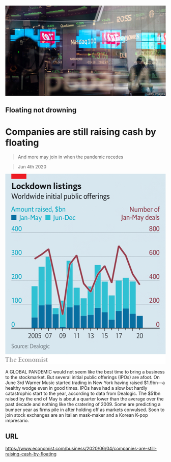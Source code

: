 ![](./images/20200606_WBP503.jpg)

## Floating not drowning

# Companies are still raising cash by floating

> And more may join in when the pandemic recedes

> Jun 4th 2020



![](./images/20200606_WBC845.png)

A  GLOBAL PANDEMIC would not seem like the best time to bring a business to the stockmarket. But several initial public offerings (IPOs) are afoot. On June 3rd Warner Music started trading in New York having raised $1.9bn—a healthy wodge even in good times. IPOs have had a slow but hardly catastrophic start to the year, according to data from Dealogic. The $51bn raised by the end of May is about a quarter lower than the average over the past decade and nothing like the cratering of 2009. Some are predicting a bumper year as firms pile in after holding off as markets convulsed. Soon to join stock exchanges are an Italian mask-maker and a Korean K-pop impresario.

## URL

https://www.economist.com/business/2020/06/04/companies-are-still-raising-cash-by-floating
